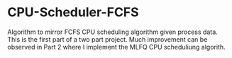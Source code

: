 # CPU-Scheduler-FCFS

Algorithm to mirror FCFS CPU scheduling algorithm given process data. This is the first part of a two part project. 
Much improvement can be observed in Part 2 where I implement the MLFQ CPU scheduliung algorith. 
